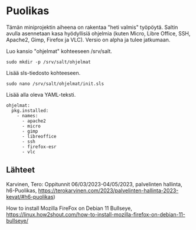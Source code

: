 # Puolikas

Tämän miniprojektin aiheena on rakentaa "heti valmis" työpöytä. Saltin avulla asennetaan kasa hyödyllisiä ohjelmia (kuten Micro, Libre Office, SSH, Apache2, Gimp, Firefox ja VLC). Versio on alpha ja tulee jatkumaan. 

Luo kansio "ohjelmat" kohteeseen /srv/salt.

    sudo mkdir -p /srv/salt/ohjelmat

Lisää sls-tiedosto kohteeseen.

    sudo nano /srv/salt/ohjelmat/init.sls

Lisää alla oleva YAML-teksti.

```
ohjelmat:
  pkg.installed:
    - names:
      - apache2
      - micro
      - gimp
      - libreoffice
      - ssh
      - firefox-esr
      - vlc
```

## Lähteet


Karvinen, Tero: Oppitunnit 06/03/2023-04/05/2023, palvelinten hallinta, h6-Puolikas, https://terokarvinen.com/2023/palvelinten-hallinta-2023-kevat/#h6-puolikas)

How to install Mozilla FireFox on Debian 11 Bullseye, https://linux.how2shout.com/how-to-install-mozilla-firefox-on-debian-11-bullseye/


